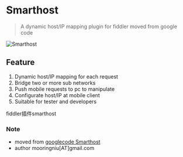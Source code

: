 Smarthost
=========

> A dynamic host/IP mapping plugin for fiddler moved from google code 

![Smarthost](https://raw.githubusercontent.com/mooring/smarthost/master/wiki/imgs/Smarthost-en.png)

## Feature ##
1. Dynamic host/IP mapping for each request
2. Bridge two or more sub networks 
3. Push mobile requests to pc to manipulate
4. Configurate host/IP at mobile client
5. Suitable for tester and developers

fiddler插件smarthost
### Note ###
* moved from [googlecode Smarthost](http://code.google.com/p/smarthost)
* author mooringniu[AT]gmail.com
